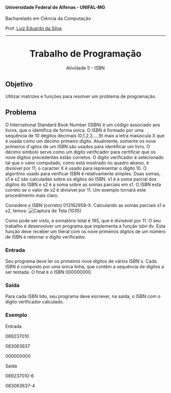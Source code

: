 #### Universidade Federal de Alfenas - UNIFAL-MG
Bacharelado em Ciência da Computação

Prof. [Luiz Eduardo da Silva](https://github.com/luizedsilva)

<hr>
<div align="center">
<h1>Trabalho de Programação</h1>
    <p>Atividade 5 -  ISBN</p>
</div>

## Objetivo
Utilizar matrizes e funções para resolver um problema de programação.

## Problema
O International Standard Book Number (ISBN) é um código associado aos livros, que o identifica de forma única. O ISBN é formado por uma sequência de 10 dégitos decimais (0,1,2,3,...,9)
mais a letra maiúscula X que é usada como um décimo primeiro dígito. Atualmente, somente os nove primeiros d´ıgitos de um ISBN são usados para identificar um livro. O décimo símbolo
serve como um dígito verificador para certificar que os nove dígitos precedentes estão corretos. O dígito verificador é selecionado tal que o valor computado, como está mostrado no quadro
abaixo, é divisível por 11, o caracter X é usado para representar o dígito 10. O algoritmo usado
para verificar ISBN é relativamente simples. Duas somas, s1 e s2 são calculadas sobre os dígitos do ISBN. s1 é a soma parcial dos dígitos do ISBN e s2 é a soma sobre as somas parciais em s1. O ISBN esta correto se o valor de s2 é divisível por 11. Um exemplo tornará este procedimento mais claro. 

Considere o ISBN (correto) 013162959-X. Calculando as somas parciais s1 e s2, temos:
![Captura de Tela (1035)](https://user-images.githubusercontent.com/89847080/229581129-63072ba1-edaa-4545-b81f-4af8c23aa35e.png)

Como pode ser visto, a somatório total é 165, que é divisével por 11.
O seu trabalho é desenvolver um programa que implementa a função isbn dv. Esta função deve receber um literal com os nove primeiros dígitos de um número de ISBN e retornar o dígito
verificador.

### Entrada
Seu programa deve ler os primeiros nove dígitos de vários ISBN´s. Cada ISBN é composto por uma única linha, que contém a sequência de dígitos a ser testada. O final é o ISBN 000000000.

### Saída
Para cada ISBN lido, seu programa deve escrever, na saída, o ISBN com o dígito verificador calculado.

### Exemplo
Entrada

089237010

083063637

000000000

Saída

089237010-6

083063637-4
